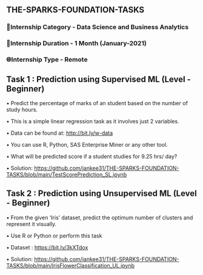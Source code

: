 ## THE-SPARKS-FOUNDATION-TASKS 

### 🔭Internship Category - Data Science and Business Analytics

### 📆Internship Duration - 1 Month (January-2021)

### 🌐Internship Type - Remote


## Task 1 : Prediction using Supervised ML (Level - Beginner)

• Predict the percentage of marks of an student based on the number of study hours.

• This is a simple linear regression task as it involves just 2 variables.

• Data can be found at:  http://bit.ly/w-data 

• You can use R, Python, SAS Enterprise Miner or any other tool.

• What will be predicted score if a student studies for 9.25 hrs/ day?

• Solution: https://github.com/jankee31/THE-SPARKS-FOUNDATION-TASKS/blob/main/TestScorePrediction_SL.ipynb

## Task 2 : Prediction using Unsupervised ML (Level - Beginner)

• From the given ‘Iris’ dataset, predict the optimum number of clusters and represent it visually. 

• Use R or Python or perform this task

• Dataset : https://bit.ly/3kXTdox

• Solution: https://github.com/jankee31/THE-SPARKS-FOUNDATION-TASKS/blob/main/IrisFlowerClassification_UL.ipynb



